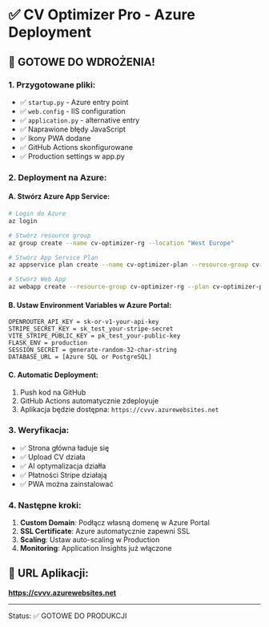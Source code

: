 
# ✅ CV Optimizer Pro - Azure Deployment

## 🚀 GOTOWE DO WDROŻENIA!

### 1. Przygotowane pliki:
- ✅ `startup.py` - Azure entry point
- ✅ `web.config` - IIS configuration
- ✅ `application.py` - alternative entry
- ✅ Naprawione błędy JavaScript
- ✅ Ikony PWA dodane
- ✅ GitHub Actions skonfigurowane
- ✅ Production settings w app.py

### 2. Deployment na Azure:

#### A. Stwórz Azure App Service:
```bash
# Login do Azure
az login

# Stwórz resource group
az group create --name cv-optimizer-rg --location "West Europe"

# Stwórz App Service Plan
az appservice plan create --name cv-optimizer-plan --resource-group cv-optimizer-rg --sku B1 --is-linux

# Stwórz Web App
az webapp create --resource-group cv-optimizer-rg --plan cv-optimizer-plan --name cvvv --runtime "PYTHON|3.11"
```

#### B. Ustaw Environment Variables w Azure Portal:
```
OPENROUTER_API_KEY = sk-or-v1-your-api-key
STRIPE_SECRET_KEY = sk_test_your-stripe-secret
VITE_STRIPE_PUBLIC_KEY = pk_test_your-public-key
FLASK_ENV = production
SESSION_SECRET = generate-random-32-char-string
DATABASE_URL = [Azure SQL or PostgreSQL]
```

#### C. Automatic Deployment:
1. Push kod na GitHub
2. GitHub Actions automatycznie zdeployuje
3. Aplikacja będzie dostępna: `https://cvvv.azurewebsites.net`

### 3. Weryfikacja:
- ✅ Strona główna ładuje się
- ✅ Upload CV działa
- ✅ AI optymalizacja działła
- ✅ Płatności Stripe działają
- ✅ PWA można zainstalować

### 4. Następne kroki:
1. **Custom Domain**: Podłącz własną domenę w Azure Portal
2. **SSL Certificate**: Azure automatycznie zapewni SSL
3. **Scaling**: Ustaw auto-scaling w Production
4. **Monitoring**: Application Insights już włączone

## 🎯 URL Aplikacji:
**https://cvvv.azurewebsites.net**

---
Status: ✅ GOTOWE DO PRODUKCJI
